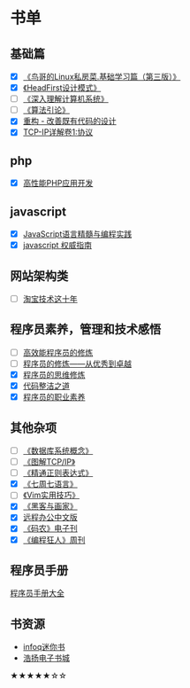 书单
====
基础篇
------
- [x] [《鸟哥的Linux私房菜.基础学习篇（第三版）》](http://book.douban.com/subject/4889838/)
- [x] [《HeadFirst设计模式》](http://book.douban.com/subject/2243615/)
- [ ] [《深入理解计算机系统》](http://book.douban.com/subject/5333562/)
- [ ] [《算法引论》](http://book.douban.com/subject/4178907/)
- [x] [重构 - 改善既有代码的设计](http://book.douban.com/subject/1229923/)
- [x] [TCP-IP详解卷1:协议](http://book.douban.com/subject/1088054/)

php
---
- [x] [高性能PHP应用开发](http://book.douban.com/subject/6902577/)

javascript
----------
- [x] [JavaScript语言精髓与编程实践](http://book.douban.com/subject/3012828/)
- [x] [javascript 权威指南]()

网站架构类
----------
- [ ] [淘宝技术这十年](http://read.douban.com/ebook/1281060/?dcs=subject-rec&dcm=douban&dct=4889838)

程序员素养，管理和技术感悟
--------------------------
- [ ] [高效能程序员的修炼](http://book.douban.com/subject/24868904/ "Jeff Atwood")
- [ ] [程序员的修炼——从优秀到卓越](http://book.douban.com/subject/25880845/ "Jeff Atwood")
- [X] [程序员的思维修炼](http://book.douban.com/subject/5372651/ "Andy Hunt")
- [x] [代码整洁之道](http://book.douban.com/subject/4199741/)
- [x] [程序员的职业素养](http://book.douban.com/subject/11614538/)

其他杂项
--------
- [ ] [《数据库系统概念》](http://book.douban.com/subject/1929984/)
- [ ] [《图解TCP/IP》](http://book.douban.com/subject/24737674/)
- [ ] [《精通正则表达式》](http://book.douban.com/subject/2154713/)
- [x] [《七周七语言》](http://book.douban.com/subject/10555435/)
- [ ] [《Vim实用技巧》](http://book.douban.com/subject/25869486/)
- [x] [《黑客与画家》](https://read.douban.com/ebook/387525/)
- [x] [远程办公中文版](http://jianshu.io/notebooks/41672/latest)
- [x] [《码农》电子刊](http://www.ituring.com.cn/article/34008)
- [x] [《编程狂人》周刊](http://www.tuicool.com/mags)

程序员手册
---------
[程序员手册大全](http://manual.51yip.com/)

书资源
------
- [infoq迷你书](http://www.infoq.com/cn/minibooks?utm_source=infoq&utm_medium=breadcrumbs_feature&utm_campaign=breadcrumbs)
- [浩扬电子书城](/booklist.md 'chnxp.com.cn')

★★★★★☆☆
